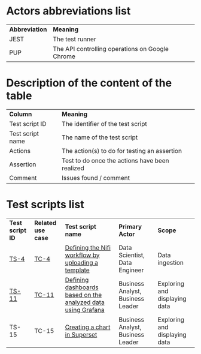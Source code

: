 # Actors abbreviations list
<table>
  <tr>
   <td><strong>Abbreviation</strong>
   </td>
   <td><strong>Meaning</strong>
   </td>
  </tr>
  <tr>
   <td>JEST
   </td>
   <td>The test runner
   </td>
  </tr>
  <tr>
   <td>PUP
   </td>
   <td>The API controlling operations on Google Chrome
   </td>
  </tr>
</table>

# Description of the content of the table
<table>
  <tr>
   <td><strong>Column</strong>
   </td>
   <td><strong>Meaning</strong>
   </td>
  </tr>
  <tr>
   <td>Test script ID
   </td>
   <td>The identifier of the test script 
   </td>
  </tr>
  <tr>
   <td>Test script name 
   </td>
   <td>The name of the test script 
   </td>
  </tr>
  <tr>
   <td>Actions 
   </td>
   <td>The action(s) to do for testing an assertion 
   </td>
  </tr>
  <tr>
   <td>Assertion
   </td>
   <td>Test to do once the actions have been realized 
   </td>
  </tr>
  <tr>
   <td>Comment
   </td>
   <td>Issues found / comment
   </td>
  </tr>
</table>

# Test scripts list
<table>
  <tr>
   <td><strong>Test script ID</strong>
   </td>
   <td><strong>Related use case</strong>
   </td>
   <td><strong>Test script name</strong>
   </td>
   <td><strong>Primary Actor</strong>
   </td>
   <td><strong>Scope</strong>
   </td>
  </tr>
  <tr>
   <td><a href="../__tests__/2-nifi.test.js" title="TS-4">TS-4</a>
   </td>
   <td><a href="../__tests__/2-nifi.test.js" title="TC-4">TC-4</a>
   </td>
   <td><a href="./test-scripts/TS-4.md">Defining the Nifi workflow by uploading a template</a>
   </td>
   <td>Data Scientist, Data Engineer
   </td>
   <td>Data ingestion
   </td>
  </tr>
  <tr>
   <td><a href="../__tests__/3-grafana.test.js" title="TS-11">TS-11</a>
   </td>
   <td><a href="../__tests__/3-grafana.test.js" title="TC-11">TC-11</a>
   </td>
   <td> <a href="./test-scripts/TS-11.md">Defining dashboards based on the analyzed data using Grafana</a≥
   </td>
   <td>Business Analyst, Business Leader
   </td>
   <td>Exploring and  displaying data
   </td>
  </tr>
  <tr>
   <td>TS-15
   </td>
   <td>TC-15
   </td>
   <td><a href="./test-scripts/TS-15.md">Creating a chart in Superset</a≥ 
   </td>
   <td>Business Analyst, Business Leader
   </td>
   <td>Exploring and  displaying data
   </td>
  </tr>
</table>
